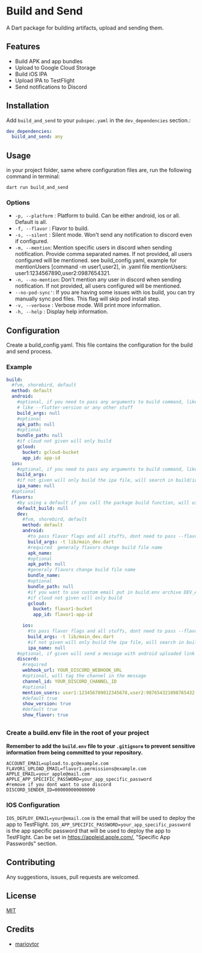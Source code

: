 # Build and Send

A Dart package for building artifacts, upload and sending them.

## Features

- Build APK and app bundles
- Upload to Google Cloud Storage
- Build iOS IPA
- Upload IPA to TestFlight
- Send notifications to Discord

## Installation

Add `build_and_send` to your `pubspec.yaml` in the `dev_dependencies` section.:

```yaml
dev_dependencies:
  build_and_send: any
  ```

## Usage
in your project folder, same where configuration files are, run the following command in terminal:

```shell
dart run build_and_send
```

### Options
- `-p, --platform` : Platform to build. Can be either android, ios or all. Default is all.
- `-f, --flavor` : Flavor to build.
- `-s, --silent` : Silent mode. Won't send any notification to discord even if configured.
- `-m, --mention`: Mention specific users in discord when sending notification. Provide comma separated names. If not provided, all users configured will be mentioned. see build_config.yaml, example for mentionUsers [command -m user1,user2], in .yaml file mentionUsers: user1:1234567890,user2:0987654321.
- `-n, --no-mention`: Don't mention any user in discord when sending notification. If not provided, all users configured will be mentioned.
- `--no-pod-sync'`: If you are having some issues with ios build, you can try manually sync pod files. This flag will skip pod install step.
- `-v, --verbose` : Verbose mode. Will print more information.
- `-h, --help` : Display help information.


## Configuration
Create a build_config.yaml. This file contains the configuration for the build and send process.

### Example
```yaml
build:
  #fvm, shorebird, default
  method: default
  android:
    #optional, if you need to pass any arguments to build command, like using a specific -t target, or shorebird configuration
    # like --flutter-version or any other stuff
    build_args: null
    #optional
    apk_path: null
    #optional
    bundle_path: null
    #if cloud not given will only build
    gcloud:
      bucket: gcloud-bucket
      app_id: app-id
  ios:
    #optional, if you need to pass any arguments to build command, like using a specific -t target, or shorebird configuration like --flutter-version or any other stuff
    build_args: 
    #if not given will only build the ipa file, will search in build/ios/ipa
    ipa_name: null
  #optional
  flavors:
    #by using a default if you call the package build function, will use the according flavor, the value must be a valid flavor name
    default_build: null
    dev:
      #fvm, shorebird, default
      method: default
      android:
        #to pass flavor flags and all stuffs, dont need to pass --flavor dev because its implicit
        build_args: -t lib/main_dev.dart
        #required  generaly flavors change build file name
        apk_name: 
        #optional
        apk_path: null
        #generaly flavors change build file name
        bundle_name:
        #optional
        bundle_path: null
        #if you want to use custom email put in build.env archive DEV_ANDROID_EMAIL, this email must to have access to this gcloud
        #if cloud not given will only build
        gcloud:
          bucket: flavor1-bucket
          app_id: flavor1-app-id

      ios:
        #to pass flavor flags and all stuffs, dont need to pass --flavor dev because its implicit
        build_args: -t lib/main_dev.dart
        #if not given will only build the ipa file, will search in build/ios/ipa
        ipa_name: null
    #optional, if given will send a message with android uploaded link
    discord:
      #required
      webhook_url: YOUR_DISCORD_WEBHOOK_URL
      #optional, will tag the channel in the message
      channel_id: YOUR_DISCORD_CHANNEL_ID
      #optional
      mention_users: user1:123456789012345678,user2:987654321098765432
      #default true
      show_version: true
      #default true
      show_flavor: true
```

##
### Create a  build.env file in the root of your project

**Remember to add the `build.env` file to your `.gitignore` to prevent sensitive information from being committed to your repository.**

```env
ACCOUNT_EMAIL=upload.to.gc@example.com
FLAVOR1_UPLOAD_EMAIL=flavor1.permissions@example.com
APPLE_EMAIL=your_apple@mail.com
APPLE_APP_SPECIFIC_PASSWORD=your_app_specific_password
#remove if you dont want to use discord
DISCORD_SENDER_ID=000000000000000
```


### IOS Configuration
`IOS_DEPLOY_EMAIL=your@email.com` is the email that will be used to deploy the app to TestFlight.
`IOS_APP_SPECIFIC_PASSWORD=your_app_specific_password` is the app specific password that will be used to deploy the app to TestFlight. Can be set in https://appleid.apple.com/, "Specific App Passwords" section.


## Contributing

Any suggestions, issues, pull requests are welcomed.

## License

[MIT](https://github.com/ScerIO/icon_font_generator/blob/master/LICENSE)

## Credits

* [mariovtor](https://github.com/mariovtor)